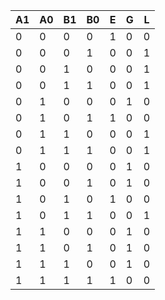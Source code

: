 | A1 | A0 | B1 | B0 | E | G | L |
|----|----|----|----|---|---|---|
| 0  | 0  | 0  | 0  | 1 | 0 | 0 |
| 0  | 0  | 0  | 1  | 0 | 0 | 1 |
| 0  | 0  | 1  | 0  | 0 | 0 | 1 |
| 0  | 0  | 1  | 1  | 0 | 0 | 1 |
| 0  | 1  | 0  | 0  | 0 | 1 | 0 |
| 0  | 1  | 0  | 1  | 1 | 0 | 0 |
| 0  | 1  | 1  | 0  | 0 | 0 | 1 |
| 0  | 1  | 1  | 1  | 0 | 0 | 1 |
| 1  | 0  | 0  | 0  | 0 | 1 | 0 |
| 1  | 0  | 0  | 1  | 0 | 1 | 0 |
| 1  | 0  | 1  | 0  | 1 | 0 | 0 |
| 1  | 0  | 1  | 1  | 0 | 0 | 1 |
| 1  | 1  | 0  | 0  | 0 | 1 | 0 |
| 1  | 1  | 0  | 1  | 0 | 1 | 0 |
| 1  | 1  | 1  | 0  | 0 | 1 | 0 |
| 1  | 1  | 1  | 1  | 1 | 0 | 0 |

